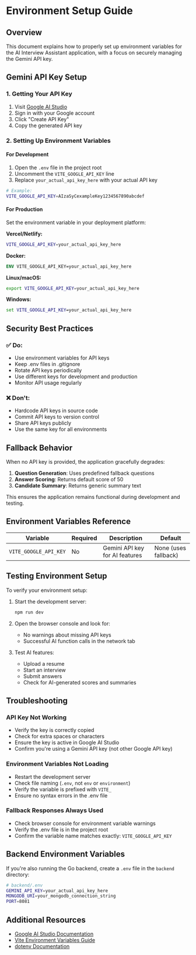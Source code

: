# Environment Setup Guide

## Overview

This document explains how to properly set up environment variables for the AI Interview Assistant application, with a focus on securely managing the Gemini API key.

## Gemini API Key Setup

### 1. Getting Your API Key

1. Visit [Google AI Studio](https://makersuite.google.com/app/apikey)
2. Sign in with your Google account
3. Click "Create API Key"
4. Copy the generated API key

### 2. Setting Up Environment Variables

#### For Development

1. Open the `.env` file in the project root
2. Uncomment the `VITE_GOOGLE_API_KEY` line
3. Replace `your_actual_api_key_here` with your actual API key

```bash
# Example:
VITE_GOOGLE_API_KEY=AIzaSyCexampleKey1234567890abcdef
```

#### For Production

Set the environment variable in your deployment platform:

**Vercel/Netlify:**
```bash
VITE_GOOGLE_API_KEY=your_actual_api_key_here
```

**Docker:**
```dockerfile
ENV VITE_GOOGLE_API_KEY=your_actual_api_key_here
```

**Linux/macOS:**
```bash
export VITE_GOOGLE_API_KEY=your_actual_api_key_here
```

**Windows:**
```cmd
set VITE_GOOGLE_API_KEY=your_actual_api_key_here
```

## Security Best Practices

### ✅ Do:
- Use environment variables for API keys
- Keep .env files in .gitignore
- Rotate API keys periodically
- Use different keys for development and production
- Monitor API usage regularly

### ❌ Don't:
- Hardcode API keys in source code
- Commit API keys to version control
- Share API keys publicly
- Use the same key for all environments

## Fallback Behavior

When no API key is provided, the application gracefully degrades:

1. **Question Generation**: Uses predefined fallback questions
2. **Answer Scoring**: Returns default score of 50
3. **Candidate Summary**: Returns generic summary text

This ensures the application remains functional during development and testing.

## Environment Variables Reference

| Variable | Required | Description | Default |
|----------|----------|-------------|---------|
| `VITE_GOOGLE_API_KEY` | No | Gemini API key for AI features | None (uses fallback) |

## Testing Environment Setup

To verify your environment setup:

1. Start the development server:
   ```bash
   npm run dev
   ```

2. Open the browser console and look for:
   - No warnings about missing API keys
   - Successful AI function calls in the network tab

3. Test AI features:
   - Upload a resume
   - Start an interview
   - Submit answers
   - Check for AI-generated scores and summaries

## Troubleshooting

### API Key Not Working
- Verify the key is correctly copied
- Check for extra spaces or characters
- Ensure the key is active in Google AI Studio
- Confirm you're using a Gemini API key (not other Google API key)

### Environment Variables Not Loading
- Restart the development server
- Check file naming (`.env`, not `env` or `environment`)
- Verify the variable is prefixed with `VITE_`
- Ensure no syntax errors in the .env file

### Fallback Responses Always Used
- Check browser console for environment variable warnings
- Verify the .env file is in the project root
- Confirm the variable name matches exactly: `VITE_GOOGLE_API_KEY`

## Backend Environment Variables

If you're also running the Go backend, create a `.env` file in the `backend` directory:

```bash
# backend/.env
GEMINI_API_KEY=your_actual_api_key_here
MONGODB_URI=your_mongodb_connection_string
PORT=8081
```

## Additional Resources

- [Google AI Studio Documentation](https://ai.google.dev/)
- [Vite Environment Variables Guide](https://vitejs.dev/guide/env-and-mode.html)
- [dotenv Documentation](https://github.com/motdotla/dotenv)